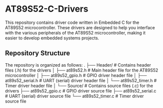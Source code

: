 # AT89S52-C-Drivers

This repository contains driver code written in Embedded C for the AT89S52 microcontroller. These drivers are designed to help you interface with the various peripherals of the AT89S52 microcontroller, making it easier to develop embedded systems projects.

## Repository Structure

The repository is organized as follows:
.
├── Header/                 # Contains header files (.h) for the drivers
│   ├── at89s52.h           # Main header file for the AT89S52 microcontroller
│   ├── at89s52_gpio.h      # GPIO driver header file
│   ├── at89s52_serial.h    # UART (serial) driver header file
│   └── at89s52_timer.h     # Timer driver header file
│
└── Source/                 # Contains source files (.c) for the drivers
    ├── at89s52_gpio.c      # GPIO driver source file
    ├── at89s52_serial.c    # UART (serial) driver source file
    └── at89s52_timer.c     # Timer driver source file
